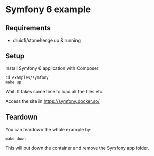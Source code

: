 # Symfony 6 example

## Requirements

- druidfi/stonehenge up & running

## Setup

Install Symfony 6 application with Composer:

```
cd examples/symfony
make up
```

Wait. It takes some time to load all the files etc.

Access the site in https://symfony.docker.so/

## Teardown

You can teardown the whole example by:

```
make down
```

This will put down the container and remove the Symfony app folder.
